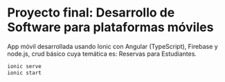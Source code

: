 # Proyecto final: Desarrollo de Software para plataformas móviles

App móvil desarrollada usando Ionic con Angular (TypeScript), Firebase y node.js, crud básico cuya temática es: Reservas para Estudiantes.

```bash
ionic serve
ionic start
```